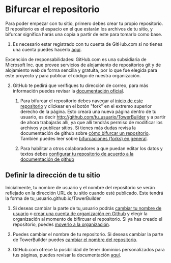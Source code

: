 # Bifurcar el repositorio

Para poder empezar con tu sitio, primero debes crear tu propio repositorio. El repositorio es el espacio en el que estarán los archivos de tu sitio, y bifurcar significa harás una copia a partir de este para tomarlo como base.

1. Es necesario estar registrado con tu cuenta de GitHub.com si no tienes una cuenta puedes hacerlo [aquí](https://github.com/join?source=header-home).

Excención de responsabilidades: GitHub.com es una subsidiaria de Microsoft Inc. que provee servicios de alojamiento de repositorios git y de alojamiento web de forma sencilla y gratuita, por lo que fue elegida para este proyecto y para publicar el código de nuestra organización.

2. GitHub te pedirá que verifiques tu dirección de correo, para más información puedes revisar la [documentación oficial](https://help.github.com/en/articles/verifying-your-email-address).

	1. Para bifurcar el repositorio debes navegar al [inicio de este repositorio](https://github.com/ProjectPODER/TowerBuilder) y clickear en el botón "fork" en el extremo superior derecho de la página. Esto creará una nueva página dentro de tu usuario, es decir http://github.com/tu_usuario/TowerBuilder y a partir de ahora trabajarás allí, ya que allí tendrás permiso de modificar los archivos y publicar sitios. Si tienes más dudas revisa la documentación de github sobre [cómo bifurcar un repositorio](https://help.github.com/en/articles/fork-a-repo).
También puedes leer sobre [bifurcaciones (forks) en general](https://help.github.com/en/articles/about-forks).

	2. Para habilitar a otros colaboradores a que puedan editar los datos y textos debes [configurar tu repositorio de acuerdo a la documentación de github](https://help.github.com/en/articles/inviting-collaborators-to-a-personal-repository)

## Definir la dirección de tu sitio

Inicialmente, tu nombre de usuario y el nombre del repositorio se verán reflejado en la dirección URL de tu sitio cuando esté publicado. Este tendrá la forma de tu_usuario.github.io/TowerBuilder

1. Si deseas cambiar la parte de tu_usuario podrás [cambiar tu nombre de usuario](https://help.github.com/en/articles/changing-your-github-username) o [crear una cuenta de organización en Github](https://help.github.com/en/articles/creating-a-new-organization-from-scratch) y elegir la organización al momento de bifircuar el repositorio. Si ya has creado el repositorio, puedes [moverlo a la organización](https://help.github.com/en/articles/transferring-a-repository).

2. Puedes cambiar el nombre de tu repositorio. Si deseas cambiar la parte de TowerBuilder puedes [cambiar el nombre del repositorio](https://help.github.com/en/articles/renaming-a-repository).

3. GitHub.com ofrece la posibilidad de tener dominios personalizados para tus páginas, puedes revisar la documentación [aquí](https://help.github.com/en/articles/using-a-custom-domain-with-github-pages).